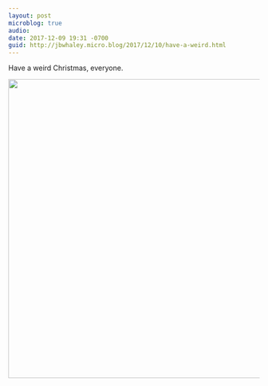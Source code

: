 ```yaml
---
layout: post
microblog: true
audio: 
date: 2017-12-09 19:31 -0700
guid: http://jbwhaley.micro.blog/2017/12/10/have-a-weird.html
---
```

Have a weird Christmas, everyone.

<img src="http://www.jarrodwhaley.com/uploads/2017/c44fd154dc.jpg" width="599" height="600" />
